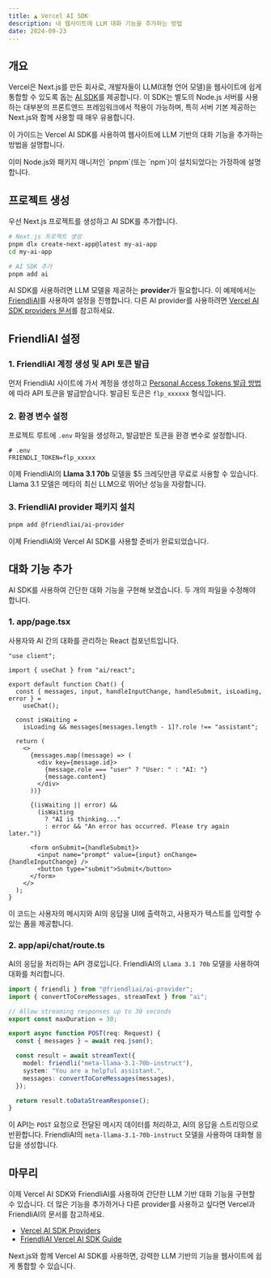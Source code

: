 ```yaml
---
title: ▲ Vercel AI SDK
description: 내 웹사이트에 LLM 대화 기능을 추가하는 방법
date: 2024-09-23
---
```


## 개요

Vercel은 Next.js를 만든 회사로, 개발자들이 LLM(대형 언어 모델)을 웹사이트에 쉽게 통합할 수 있도록 돕는 [AI SDK](https://sdk.vercel.ai/)를 제공합니다.
이 SDK는 별도의 Node.js 서버를 사용하는 대부분의 프론트엔드 프레임워크에서 적용이 가능하며, 특히 서버 기본 제공하는 Next.js와 함께 사용할 때 매우 유용합니다.

이 가이드는 Vercel AI SDK를 사용하여 웹사이트에 LLM 기반의 대화 기능을 추가하는 방법을 설명합니다.

<Callout>
이미 Node.js와 패키지 매니저인 `pnpm`(또는 `npm`)이 설치되었다는 가정하에 설명합니다.
</Callout>

## 프로젝트 생성

우선 Next.js 프로젝트를 생성하고 AI SDK를 추가합니다.

```bash
# Next.js 프로젝트 생성
pnpm dlx create-next-app@latest my-ai-app
cd my-ai-app

# AI SDK 추가
pnpm add ai
```

AI SDK를 사용하려면 LLM 모델을 제공하는 **provider**가 필요합니다.
이 예제에서는 [FriendliAI](https://friendli.ai/)를 사용하여 설정을 진행합니다.
다른 AI provider를 사용하려면 [Vercel AI SDK providers 문서](https://sdk.vercel.ai/providers/ai-sdk-providers)를 참고하세요.

## FriendliAI 설정

### 1. FriendliAI 계정 생성 및 API 토큰 발급

먼저 FriendliAI 사이트에 가서 계정을 생성하고 [Personal Access Tokens 발급 방법](https://docs.friendli.ai/guides/personal_access_tokens)에 따라 API 토큰을 발급받습니다. 발급된 토큰은 `flp_xxxxxx` 형식입니다.

### 2. 환경 변수 설정

프로젝트 루트에 `.env` 파일을 생성하고, 발급받은 토큰을 환경 변수로 설정합니다.

```.env
# .env
FRIENDLI_TOKEN=flp_xxxxx
```

이제 FriendliAI의 **Llama 3.1 70b** 모델을 $5 크레딧만큼 무료로 사용할 수 있습니다.
Llama 3.1 모델은 메타의 최신 LLM으로 뛰어난 성능을 자랑합니다.

### 3. FriendliAI provider 패키지 설치

```bash
pnpm add @friendliai/ai-provider
```

이제 FriendliAI와 Vercel AI SDK를 사용할 준비가 완료되었습니다.

## 대화 기능 추가

AI SDK를 사용하여 간단한 대화 기능을 구현해 보겠습니다. 두 개의 파일을 수정해야 합니다.

### 1. app/page.tsx

사용자와 AI 간의 대화를 관리하는 React 컴포넌트입니다.

```tsx
"use client";

import { useChat } from "ai/react";

export default function Chat() {
  const { messages, input, handleInputChange, handleSubmit, isLoading, error } =
    useChat();

  const isWaiting =
    isLoading && messages[messages.length - 1]?.role !== "assistant";

  return (
    <>
      {messages.map((message) => (
        <div key={message.id}>
          {message.role === "user" ? "User: " : "AI: "}
          {message.content}
        </div>
      ))}

      {(isWaiting || error) &&
        (isWaiting
          ? "AI is thinking..."
          : error && "An error has occurred. Please try again later.")}

      <form onSubmit={handleSubmit}>
        <input name="prompt" value={input} onChange={handleInputChange} />
        <button type="submit">Submit</button>
      </form>
    </>
  );
}

```

이 코드는 사용자의 메시지와 AI의 응답을 UI에 출력하고, 사용자가 텍스트를 입력할 수 있는 폼을 제공합니다.

### 2. app/api/chat/route.ts

AI의 응답을 처리하는 API 경로입니다. FriendliAI의 `Llama 3.1 70b` 모델을 사용하여 대화를 처리합니다.

```ts
import { friendli } from "@friendliai/ai-provider";
import { convertToCoreMessages, streamText } from "ai";

// Allow streaming responses up to 30 seconds
export const maxDuration = 30;

export async function POST(req: Request) {
  const { messages } = await req.json();

  const result = await streamText({
    model: friendli("meta-llama-3.1-70b-instruct"),
    system: "You are a helpful assistant.",
    messages: convertToCoreMessages(messages),
  });

  return result.toDataStreamResponse();
}
```

이 API는 `POST` 요청으로 전달된 메시지 데이터를 처리하고, AI의 응답을 스트리밍으로 반환합니다. FriendliAI의 `meta-llama-3.1-70b-instruct` 모델을 사용하여 대화형 응답을 생성합니다.

## 마무리

이제 Vercel AI SDK와 FriendliAI를 사용하여 간단한 LLM 기반 대화 기능을 구현할 수 있습니다. 더 많은 기능을 추가하거나 다른 provider를 사용하고 싶다면 Vercel과 FriendliAI의 문서를 참고하세요.

- [Vercel AI SDK Providers](https://sdk.vercel.ai/providers/ai-sdk-providers)
- [FriendliAI Vercel AI SDK Guide](https://docs.friendli.ai/sdk/integrations/vercel-ai-sdk)

Next.js와 함께 Vercel AI SDK를 사용하면, 강력한 LLM 기반의 기능을 웹사이트에 쉽게 통합할 수 있습니다.
